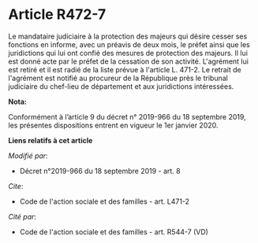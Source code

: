# Article R472-7

Le mandataire judiciaire à la protection des majeurs qui désire cesser ses fonctions en informe, avec un préavis de deux
mois, le préfet ainsi que les juridictions qui lui ont confié des mesures de protection des majeurs. Il lui est donné acte
par le préfet de la cessation de son activité. L'agrément lui est retiré et il est radié de la liste prévue à l'article L.
471-2. Le retrait de l'agrément est notifié au procureur de la République près le   tribunal judiciaire du chef-lieu de
département et aux juridictions intéressées.

**Nota:**

Conformément à l’article 9 du décret n° 2019-966 du 18 septembre 2019, les présentes dispositions entrent en vigueur le 1er
janvier 2020.

**Liens relatifs à cet article**

_Modifié par_:

  - Décret n°2019-966 du 18 septembre 2019 - art. 8

_Cite_:

  - Code de l'action sociale et des familles - art. L471-2

_Cité par_:

  - Code de l'action sociale et des familles - art. R544-7 (VD)
